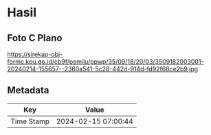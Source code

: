 # Hasil

## Foto C Plano

https://sirekap-obj-formc.kpu.go.id/cb9f/pemilu/ppwp/35/09/18/20/03/3509182003001-20240214-155657--2360a541-5c28-442d-914d-fd92f68ce2b9.jpg


## Metadata

| Key        | Value               |
| ---------- | ------------------- |
| Time Stamp | 2024-02-15 07:00:44 |



